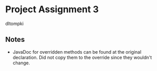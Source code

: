 # Project Assignment 3

dltompki

## Notes

- JavaDoc for overridden methods can be found at the original declaration.
  Did not copy them to the override since they wouldn't change.